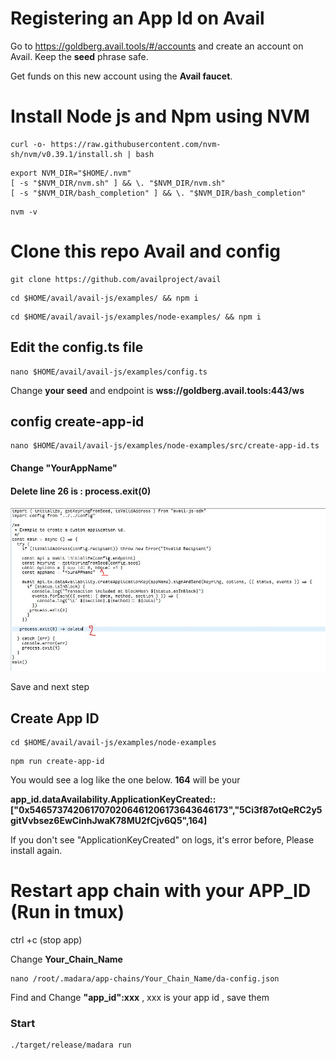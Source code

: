 # Registering an App Id on Avail

Go to https://goldberg.avail.tools/#/accounts and create an account on Avail. Keep the **seed** phrase safe.

Get funds on this new account using the **Avail faucet**.

# Install Node js and Npm using NVM
```
curl -o- https://raw.githubusercontent.com/nvm-sh/nvm/v0.39.1/install.sh | bash
```
```
export NVM_DIR="$HOME/.nvm"
[ -s "$NVM_DIR/nvm.sh" ] && \. "$NVM_DIR/nvm.sh"
[ -s "$NVM_DIR/bash_completion" ] && \. "$NVM_DIR/bash_completion"
```
```
nvm -v
```
# Clone this repo Avail and config
```
git clone https://github.com/availproject/avail
```
```
cd $HOME/avail/avail-js/examples/ && npm i
```
```
cd $HOME/avail/avail-js/examples/node-examples/ && npm i
```
## Edit the config.ts file
```
nano $HOME/avail/avail-js/examples/config.ts
```
Change **your seed** and endpoint is **wss://goldberg.avail.tools:443/ws**

## config create-app-id
```
nano $HOME/avail/avail-js/examples/node-examples/src/create-app-id.ts
```
#### Change "YourAppName"

#### Delete line 26 is : process.exit(0)

<img src="https://raw.githubusercontent.com/lthuan2011/Avail/main/Madara%20%7C%20Karnot%20Appchains/appname.JPG">

Save and next step

## Create App ID
```
cd $HOME/avail/avail-js/examples/node-examples
```
```
npm run create-app-id
```
You would see a log like the one below. **164** will be your

**app_id.dataAvailability.ApplicationKeyCreated::["0x5465737420617070206461206173643646173","5Ci3f87otQeRC2y5gitVvbsez6EwCinhJwaK78MU2fCjv6Q5",164]**

If you don't see "ApplicationKeyCreated" on logs, it's error before, Please install again.

# Restart app chain with your APP_ID (Run in tmux)

ctrl +c (stop app)

Change **Your_Chain_Name**
```
nano /root/.madara/app-chains/Your_Chain_Name/da-config.json
```
Find and Change **"app_id":xxx** , xxx is your app id , save them

### Start 
```
./target/release/madara run
```



